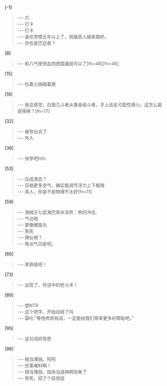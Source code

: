 
[-1] 
>--- 爪<br>
>--- 打卡<br>
>--- 打卡<br>
>--- 喜欢劳模五年以上了，祝福真人越来越好。<br>
>--- 你也是巴达兽？<br>

[8] 
>--- 和八气使用血肉团圆蛊就可以了[fn=46][fn=46]<br>

[15] 
>--- 吃着火锅唱着歌<br>

[19] 
>--- 我总感觉，白银几斗者从黄金级斗者，手上逃走可能性很小。这怎么能逃得掉？[fn=17]<br>

[32] 
>--- 被导出去了<br>
>--- 外入<br>

[36] 
>--- 快学吧hhh<br>

[53] 
>--- 压成液态？<br>
>--- 压缩更多空气，确实能调节浮力上下极限<br>
>--- 真人，你是不是物理不太好[fn=11]<br>

[59] 
>--- 海贼王七武海巴索米洛熊：熊的冲击.<br>
>--- 气功炮<br>
>--- 更像螺旋丸<br>
>--- 笑死<br>
>--- 辣仙根？<br>
>--- 龟派气功是吧。<br>

[66] 
>--- 黑铁级吧！<br>

[73] 
>--- 出现了，传送中的枪斗术！<br>

[89] 
>--- 想NTR<br>
>--- 这个吧字，开始动摇了吗<br>
>--- 霜吐:“等他修炼有成，一定能给我们带来更多的帮助吧。”<br>

[95] 
>--- 这句话好熟悉<br>

[98] 
>--- 相当薄弱。呵呵<br>
>--- 世事难料啊！<br>
>--- 相当薄弱，指快当成神明信奉了<br>
>--- 笑死，招了个狂信徒<br>
